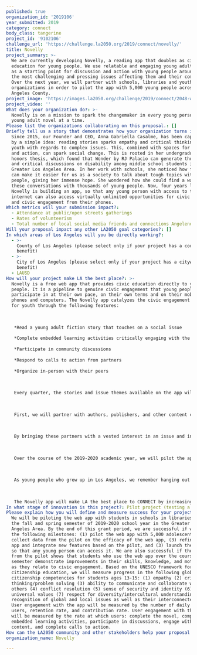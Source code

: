 ```yaml
---
published: true
organization_id: '2019106'
year_submitted: 2019
category: connect
body_class: tangerine
project_id: '9102106'
challenge_url: 'https://challenge.la2050.org/2019/connect/novelly/'
title: Novelly
project_summary: >-
  We are currently developing Novelly, a reading app that doubles as civic
  education for young people. We use relatable and engaging young adult novels
  as a starting point for discussion and action with young people around some of
  the most challenging and pressing issues affecting them and their communities.
  Over the next year, we will partner with schools, libraries and youth-serving
  organizations in order to pilot the app with 5,000 young people across Los
  Angeles County.
project_image: 'https://images.la2050.org/challenge/2019/connect/2048-wide/novelly.jpg'
project_video: ''
What does your organization do?: >-
  Novelly is on a mission to spark the changemaker in every young person, one
  young adult novel at a time.
Please list the organizations collaborating on this proposal.: []
Briefly tell us a story that demonstrates how your organization turns inspiration into impact.: >-
  Since 2015, our Founder and CEO, Anna Gabriella Casalme, has been captivated
  by a simple idea: reading stories sparks empathy and critical thinking among
  youth with regards to complex issues. This, combined with spaces for dialogue
  and action, can spark social change. This is rooted in her undergraduate
  honors thesis, which found that Wonder by RJ Palacio can generate thoughtful
  and critical discussions on disability among middle school students in the
  Greater Los Angeles Area. In her work with schools, she noticed how fiction
  can make it easier for us as a society to talk about tough topics with young
  people, giving her immense hope. She wondered how she could find a way to have
  these conversations with thousands of young people. Now, four years later,
  Novelly is building an app, so that any young person with access to the
  internet can also access virtually unlimited opportunities for civic education
  and civic engagement from their phones.
Which metrics will your submission impact?:
  - Attendance at public/open streets gatherings
  - Rates of volunteerism
  - Total number of local social media friends and connections Angelenos have
Will your proposal impact any other LA2050 goal categories?: []
In which areas of Los Angeles will you be directly working?:
  - >-
    County of Los Angeles (please select only if your project has a countywide
    benefit)
  - >-
    City of Los Angeles (please select only if your project has a citywide
    benefit)
  - LAUSD
How will your project make LA the best place?: >-
  Novelly is a free web app that provides civic education directly to young
  people. It is a pipeline to genuine civic engagement that young people can
  participate in at their own pace, on their own terms and on their mobile
  phones and computers. The Novelly app catalyzes the civic engagement process
  for youth through the following features: 
   
   
   
   *Read a young adult fiction story that touches on a social issue
   
   *Complete embedded learning activities critically engaging with the story from the lens of the issue
   
   *Participate in community discussions
   
   *Respond to calls to action from partners
   
   *Organize in-person with their peers
   
   
   
   Every quarter, the stories and issue themes available on the app will change, ensuring that our young users will always have access to dynamic content and community. 
   
   
   
   First, we will partner with authors, publishers, and other content creators to produce original stories for the Novelly platform or make existing published content temporarily available for that quarter. This content will reflect a diverse range of backgrounds, perspectives, and issues. Second, we will partner with existing non-profit organizations, initiatives, and influencers whose work is related to the quarterly theme to share calls to action, co-create educational content and moderate discussions on the app. 
   
   
   
   By bringing these partners with a vested interest in an issue and in youth together in a single platform, Novelly can create a unique civic education experience for young people. By starting with entertainment, Novelly can first connect social issues to young people's lives and communities, then connect them to a community of peers and opportunities to take action. Through the app, users can do all of this without gatekeepers, daily and over a sustained period of time. 
   
   
   
   Over the course of the 2019-2020 academic year, we will pilot the app with 5,000 young adolescents ages 13 to 15 in Los Angeles County. 
   
   
   
   As young people who grew up in Los Angeles, we remember hanging out at the school library or spending summers in the local library. We remember how books inspired lively and deep conversations when we were kids. We believe that technology can amplify the power of reading to connect young people to each other, their communities and issues that they care about. According to the UCLA Center for Health Policy Research, adolescents in California who are civically engaged (have high civic efficacy, are involved in social impact clubs or organizations, and volunteer) are more likely to have better health, better grades and greater motivation to attend college. Beyond the benefits of civic engagement to individual young people, there is the far-reaching and long-term positive impact on the vibrancy of communities. 
   
   
   
   The Novelly app will make LA the best place to CONNECT by increasing rates of volunteerism among young people, increasing attendance at public and open streets gatherings, and increasing the total number of connections that Angelenos have.
In what stage of innovation is this project?: Pilot project (testing a new idea on a small scale to prove feasibility)
Please explain how you will define and measure success for your project.: >-
  We will be piloting the web app with students in schools in libraries during
  the fall and spring semester of 2019-2020 school year in the Greater Los
  Angeles Area. By the end of this grant period, we are successful if we achieve
  the following milestones: (1) pilot the web app with 5,000 adolescents, (2)
  collect data from the pilot on the efficacy of the web app, (3) refine the web
  app and integrate new features based on the pilot, and (3) launch the web app
  so that any young person can access it. We are also successful if the data
  from the pilot shows that students who use the web app over the course of the
  semester demonstrate improvements in their skills, knowledge, and motivation
  as they relate to civic engagement. Based on the UNESCO framework for global
  citizenship education, we will measure progress in the following global
  citizenship competencies for students ages 13-15: (1) empathy (2) critical
  thinking/problem solving (3) ability to communicate and collaborate with
  others (4) conflict resolution (5) sense of security and identity (6) shared
  universal values (7) respect for diversity/intercultural understanding and (8)
  recognition of global and local issues as well as their interconnectedness.
  User engagement with the app will be measured by the number of daily active
  users, retention rate, and contribution rate. User engagement with the issue
  will be measured by the rate at which users: complete the novel, complete
  embedded learning activities, participate in discussions, engage with partner
  content, and complete calls to action.
How can the LA2050 community and other stakeholders help your proposal succeed?: []
organization_name: Novelly

---
```

